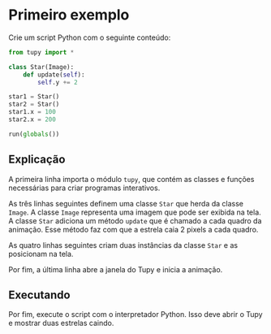 # Primeiro exemplo

Crie um script Python com o seguinte conteúdo:

```python
from tupy import *

class Star(Image):
	def update(self):
		self.y += 2

star1 = Star()
star2 = Star()
star1.x = 100
star2.x = 200

run(globals())
```

## Explicação

A primeira linha importa o módulo `tupy`, que contém as classes e funções necessárias para criar programas interativos.

As três linhas seguintes definem uma classe `Star` que herda da classe `Image`. A classe `Image` representa uma imagem que pode ser exibida na tela. A classe `Star` adiciona um método `update` que é chamado a cada quadro da animação. Esse método faz com que a estrela caia 2 pixels a cada quadro.

As quatro linhas seguintes criam duas instâncias da classe `Star` e as posicionam na tela.

Por fim, a última linha abre a janela do Tupy e inicia a animação.

## Executando

Por fim, execute o script com o interpretador Python. Isso deve abrir o Tupy e mostrar duas estrelas caindo.
